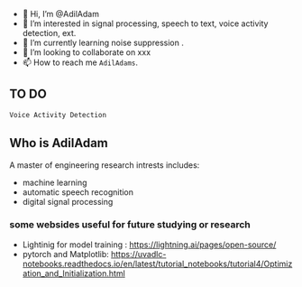 - 👋 Hi, I’m @AdilAdam
- 👀 I’m interested in signal processing, speech to text, voice activity detection, ext.
- 🌱 I’m currently learning noise suppression .
- 💞️ I’m looking to collaborate on xxx
- 📫 How to reach me `AdilAdams`.

<!---
AdilAdam/AdilAdam is a ✨ special ✨ repository because its `README.md` (this file) appears on your GitHub profile.
You can click the Preview link to take a look at your changes.
--->
## TO DO
```bash
Voice Activity Detection
```
## Who is AdilAdam
A master of engineering
research intrests includes:
  - machine learning 
  - automatic speech recognition
  - digital signal processing


### some websides useful for future studying or research
- Lightinig for model training : https://lightning.ai/pages/open-source/
- pytorch and Matplotlib: https://uvadlc-notebooks.readthedocs.io/en/latest/tutorial_notebooks/tutorial4/Optimization_and_Initialization.html
